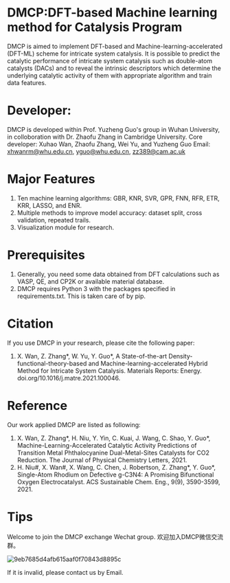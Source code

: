 # DMCP:DFT-based Machine learning method for Catalysis Program
DMCP is aimed to implement DFT-based and Machine-learning-accelerated (DFT-ML) scheme for intricate system catalysis. It is possible to predict the catalytic performance of intricate system catalysis such as double-atom catalysts (DACs) and to reveal the intrinsic descriptors which determine the underlying catalytic activity of them with appropriate algorithm and train data features.
# Developer:
DMCP is developed within Prof. Yuzheng Guo's group in Wuhan University, in colloboration with Dr. Zhaofu Zhang in Cambridge University.
Core developer: Xuhao Wan, Zhaofu Zhang, Wei Yu, and Yuzheng Guo
Email: xhwanrm@whu.edu.cn, yguo@whu.edu.cn, zz389@cam.ac.uk 
# Major Features
1. Ten machine learning algorithms: GBR, KNR, SVR, GPR, FNN, RFR, ETR, KRR, LASSO, and ENR.
2. Multiple methods to improve model accuracy: dataset split, cross validation, repeated trails. 
3. Visualization module for research.
# Prerequisites
1. Generally, you need some data obtained from DFT calculations such as VASP, QE, and CP2K or available material database.
2. DMCP requires Python 3 with the packages specified in requirements.txt. This is taken care of by pip.
# Citation
If you use DMCP in your research, please cite the following paper:
1. X. Wan, Z. Zhang*, W. Yu, Y. Guo*, A State-of-the-art Density-functional-theory-based and Machine-learning-accelerated Hybrid Method for Intricate System Catalysis. Materials Reports: Energy. doi.org/10.1016/j.matre.2021.100046.
# Reference
Our work applied DMCP are listed as following:
1. X. Wan, Z. Zhang*, H. Niu, Y. Yin, C. Kuai, J. Wang, C. Shao, Y. Guo*, Machine-Learning-Accelerated Catalytic Activity Predictions of Transition Metal Phthalocyanine Dual-Metal-Sites Catalysts for CO2 Reduction. The Journal of Physical Chemistry Letters, 2021.
2. H. Niu#, X. Wan#, X. Wang, C. Chen, J. Robertson, Z. Zhang*, Y. Guo*, Single-Atom Rhodium on Defective g-C3N4: A Promising Bifunctional Oxygen Electrocatalyst. ACS Sustainable Chem. Eng., 9(9), 3590-3599, 2021.
# Tips
Welcome to join the DMCP exchange Wechat group.
欢迎加入DMCP微信交流群。

![9eb7685d4afb615aaf0f70843d8895c](https://user-images.githubusercontent.com/73831094/146893430-46b61a00-f54d-423f-98b6-a8413216c8d5.jpg)

If it is invalid, please contact us by Email.
